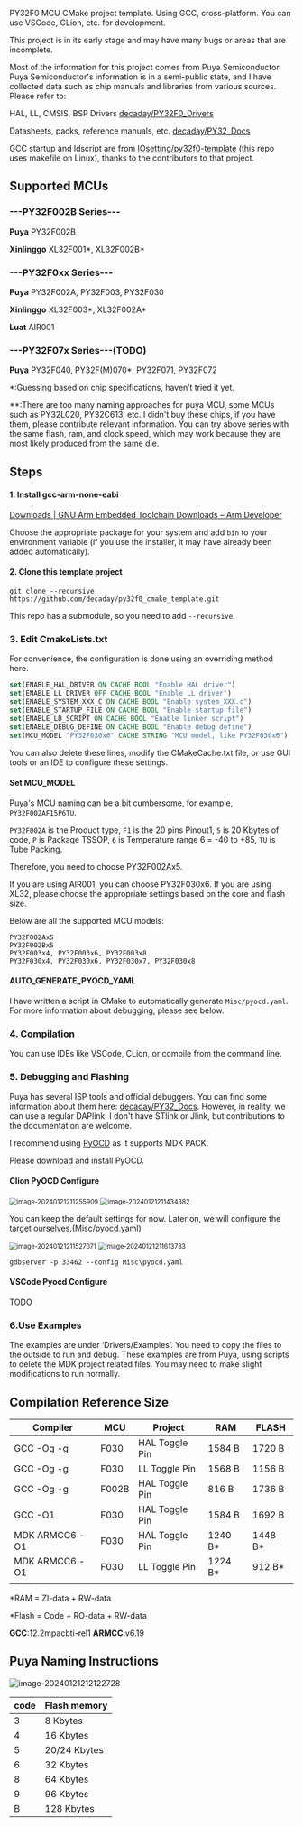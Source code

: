 PY32F0 MCU CMake project template. Using GCC, cross-platform. You can use VSCode, CLion, etc. for development.

This project is in its early stage and may have many bugs or areas that are incomplete.

Most of the information for this project comes from Puya Semiconductor. Puya Semiconductor's information is in a semi-public state, and I have collected data such as chip manuals and libraries from various sources. Please refer to:

HAL, LL, CMSIS, BSP Drivers [decaday/PY32F0_Drivers](https://github.com/decaday/PY32F0_Drivers)

Datasheets, packs, reference manuals, etc. [decaday/PY32_Docs](https://github.com/decaday/PY32_Docs)

GCC startup and ldscript are from [IOsetting/py32f0-template](https://github.com/IOsetting/py32f0-template) (this repo uses makefile on Linux), thanks to the contributors to that project.

## Supported MCUs

### ---PY32F002B Series---

**Puya** PY32F002B

**Xinlinggo** XL32F001\*, XL32F002B\*

### ---PY32F0xx Series---

**Puya** PY32F002A, PY32F003, PY32F030

**Xinlinggo** XL32F003\*, XL32F002A\*

**Luat** AIR001

### ---PY32F07x Series---(TODO)

**Puya** PY32F040, PY32F(M)070*, PY32F071, PY32F072



*:Guessing based on chip specifications, haven’t tried it yet.

**:There are too many naming approaches for puya MCU, some MCUs such as PY32L020, PY32C613, etc. I didn't buy these chips, if you have them, please contribute relevant information. You can try above series with the same flash, ram, and clock speed, which may work because they are most likely produced from the same die.

## Steps

#### 1. Install gcc-arm-none-eabi

[Downloads | GNU Arm Embedded Toolchain Downloads – Arm Developer](https://developer.arm.com/downloads/-/gnu-rm)

Choose the appropriate package for your system and add `bin` to your environment variable (if you use the installer, it may have already been added automatically).

#### 2. Clone this template project

```
git clone --recursive https://github.com/decaday/py32f0_cmake_template.git
```

This repo has a submodule, so you need to add `--recursive`.

### 3. Edit CmakeLists.txt

For convenience, the configuration is done using an overriding method here.


```cmake
set(ENABLE_HAL_DRIVER ON CACHE BOOL "Enable HAL driver")
set(ENABLE_LL_DRIVER OFF CACHE BOOL "Enable LL driver")
set(ENABLE_SYSTEM_XXX_C ON CACHE BOOL "Enable system_XXX.c")
set(ENABLE_STARTUP_FILE ON CACHE BOOL "Enable startup file")
set(ENABLE_LD_SCRIPT ON CACHE BOOL "Enable linker script")
set(ENABLE_DEBUG_DEFINE ON CACHE BOOL "Enable debug define")
set(MCU_MODEL "PY32F030x6" CACHE STRING "MCU model, like PY32F030x6")
```

You can also delete these lines, modify the CMakeCache.txt file, or use GUI tools or an IDE to configure these settings.

#### Set MCU_MODEL

Puya's MCU naming can be a bit cumbersome, for example, `PY32F002AF15P6TU`.

`PY32F002A` is the Product type, `F1` is the 20 pins Pinout1, `5` is 20 Kbytes of code, `P` is Package TSSOP, `6` is Temperature range 6 = -40 to +85, `TU` is Tube Packing.

Therefore, you need to choose PY32F002Ax5.

If you are using AIR001, you can choose PY32F030x6. If you are using XL32, please choose the appropriate settings based on the core and flash size.

Below are all the supported MCU models:

```
PY32F002Ax5
PY32F002Bx5
PY32F003x4, PY32F003x6, PY32F003x8
PY32F030x4, PY32F030x6, PY32F030x7, PY32F030x8
```

#### AUTO_GENERATE_PYOCD_YAML

I have written a script in CMake to automatically generate `Misc/pyocd.yaml`. For more information about debugging, please see below.

### 4. Compilation

You can use IDEs like VSCode, CLion, or compile from the command line.

### 5. Debugging and Flashing

Puya has several ISP tools and official debuggers. You can find some information about them here: [decaday/PY32_Docs](https://github.com/decaday/PY32_Docs). However, in reality, we can use a regular DAPlink. I don't have STlink or Jlink, but contributions to the documentation are welcome.

I recommend using [PyOCD](https://pyocd.io/) as it supports MDK PACK.

Please download and install PyOCD.

#### Clion PyOCD Configure

<img src="Docs/Images/image-20240121211255909.png" alt="image-20240121211255909" style="zoom: 80%;" />

<img src="Docs/Images/image-20240121211434382.png" alt="image-20240121211434382" style="zoom: 80%;" />

You can keep the default settings for now. Later on, we will configure the target ourselves.(Misc/pyocd.yaml)

<img src="Docs/Images/image-20240121211527071.png" alt="image-20240121211527071" style="zoom:80%;" />

<img src="Docs/Images/image-20240121211613733.png" alt="image-20240121211613733" style="zoom:80%;" />

```
gdbserver -p 33462 --config Misc\pyocd.yaml
```

#### VSCode Pyocd Configure

TODO

### 6.Use Examples

The examples are under ‘Drivers/Examples’. You need to copy the files to the outside to run and debug. These examples are from Puya, using scripts to delete the MDK project related files. You may need to make slight modifications to run normally.

## Compilation Reference Size

| Compiler        | MCU   | Project        | RAM     | FLASH   |
| --------------- | ----- | -------------- | ------- | ------- |
| GCC -Og -g      | F030  | HAL Toggle Pin | 1584 B  | 1720 B  |
| GCC -Og -g      | F030  | LL Toggle Pin  | 1568 B  | 1156 B  |
| GCC -Og -g      | F002B | HAL Toggle Pin | 816 B   | 1736 B  |
| GCC -O1         | F030  | HAL Toggle Pin | 1584 B  | 1692 B  |
| MDK ARMCC6  -O1 | F030  | HAL Toggle Pin | 1240 B* | 1448 B* |
| MDK ARMCC6  -O1 | F030  | LL Toggle Pin  | 1224 B* | 912 B*  |
|                 |       |                |         |         |

*RAM = ZI-data + RW-data

*Flash = Code + RO-data + RW-data

**GCC**:12.2mpacbti-rel1    **ARMCC**:v6.19

## Puya Naming Instructions

![image-20240121212122728](Docs/Images/image-20240121212122728.png)



| code | Flash memory |
| ---- | ------------ |
| 3    | 8 Kbytes     |
| 4    | 16 Kbytes    |
| 5    | 20/24 Kbytes |
| 6    | 32 Kbytes    |
| 8    | 64 Kbytes    |
| 9    | 96 Kbytes    |
| B    | 128 Kbytes   |

